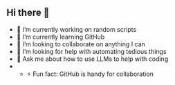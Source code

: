 ## Hi there 👋
- 🔭 I’m currently working on random scripts
- 🌱 I’m currently learning GitHub
- 👯 I’m looking to collaborate on anything I can
- 🤔 I’m looking for help with automating tedious things
- 💬 Ask me about how to use LLMs to help with coding
- - ⚡ Fun fact: GitHub is handy for collaboration
<!--
**peteatmyfitz/peteatmyfitz** is a ✨ _special_ ✨ repository because its `README.md` (this file) appears on your GitHub profile.

Here are some ideas to get you started:

## - 🔭 I’m currently working on ...
- 🌱 I’m currently learning ...
- 👯 I’m looking to collaborate on ...
- 🤔 I’m looking for help with ...
- 💬 Ask me about ...
- 📫 How to reach me: ...
- 😄 Pronouns: ...
- ⚡ Fun fact: ...
-->
